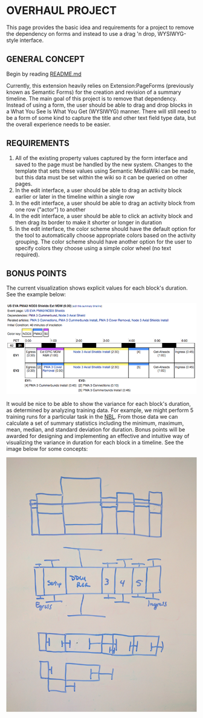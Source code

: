 # OVERHAUL PROJECT
This page provides the basic idea and requirements for a project to remove the dependency on forms and instead to use a drag 'n drop, WYSIWYG-style interface.

## GENERAL CONCEPT
Begin by reading [README.md](README.md)

Currently, this extension heavily relies on Extension:PageForms (previously known as Semantic Forms) for the creation and revision of a summary timeline. The main goal of this project is to remove that dependency. Instead of using a form, the user should be able to drag and drop blocks in a What You See Is What You Get (WYSIWYG) manner. There will still need to be a form of some kind to capture the title and other text field type data, but the overall experience needs to be easier.

## REQUIREMENTS
1. All of the existing property values captured by the form interface and saved to the page must be handled by the new system. Changes to the template that sets these values using Semantic MediaWiki can be made, but this data must be set within the wiki so it can be queried on other pages.
1. In the edit interface, a user should be able to drag an activity block earlier or later in the timeline within a single row
1. In the edit interface, a user should be able to drag an activity block from one row ("actor") to another
1. In the edit interface, a user should be able to click an activity block and then drag its border to make it shorter or longer in duration
1. In the edit interface, the color scheme should have the default option for the tool to automatically choose appropriate colors based on the activity grouping. The color scheme should have another option for the user to specify colors they choose using a simple color wheel (no text required).

## BONUS POINTS
The current visualization shows explicit values for each block's duration. See the example below:

![Sample Summary Timeline Image](SampleSummaryTimeline.png)

It would be nice to be able to show the variance for each block's duration, as determined by analyzing training data. For example, we might perform 5 training runs for a particular task in the [NBL](https://en.wikipedia.org/wiki/Neutral_Buoyancy_Laboratory). From those data we can calculate a set of summary statistics including the minimum, maximum, mean, median, and standard deviation for duration. Bonus points will be awarded for designing and implementing an effective and intuitive way of visualizing the variance in duration for each block in a timeline. See the image below for some concepts:

![Timeline Variance Concepts Image](TimelineVarianceConcepts.jpg)

